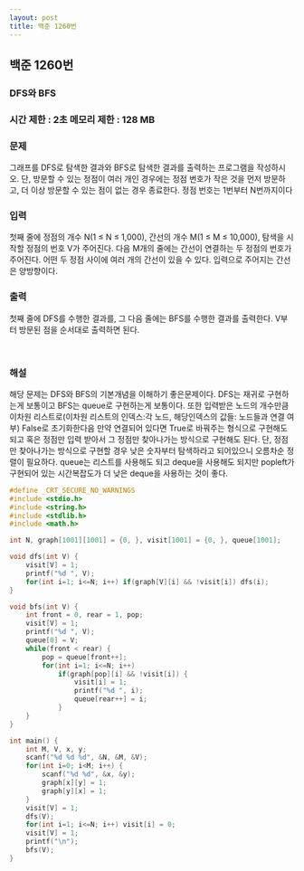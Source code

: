 ```yaml
---
layout: post
title: 백준 1260번
---
```


<h2>백준 1260번</h2>

<h3>DFS와 BFS</h3>

<h3>시간 제한 : 2초   메모리 제한 : 128 MB</h3>


<h3>문제</h3>

그래프를 DFS로 탐색한 결과와 BFS로 탐색한 결과를 출력하는 프로그램을 작성하시오. 단, 방문할 수 있는 정점이 여러 개인 경우에는 정점 번호가 작은 것을 먼저 방문하고, 더 이상 방문할 수 있는 점이 없는 경우 종료한다. 정점 번호는 1번부터 N번까지이다

<h3>입력</h3>

첫째 줄에 정점의 개수 N(1 ≤ N ≤ 1,000), 간선의 개수 M(1 ≤ M ≤ 10,000), 탐색을 시작할 정점의 번호 V가 주어진다. 다음 M개의 줄에는 간선이 연결하는 두 정점의 번호가 주어진다. 어떤 두 정점 사이에 여러 개의 간선이 있을 수 있다. 입력으로 주어지는 간선은 양방향이다.


<h3>출력</h3>

첫째 줄에 DFS를 수행한 결과를, 그 다음 줄에는 BFS를 수행한 결과를 출력한다. V부터 방문된 점을 순서대로 출력하면 된다.

​

<h3>해설</h3>

해당 문제는 DFS와 BFS의 기본개념을 이해하기 좋은문제이다. DFS는 재귀로 구현하는게 보통이고 BFS는 queue로 구현하는게 보통이다. 또한 입력받은 노드의 개수만큼 이차원 리스트로(이차원 리스트의 인덱스:각 노드, 해당인덱스의 값들: 노드들과 연결 여부) False로 초기화한다음 만약 연결되어 있다면 True로 바꿔주는 형식으로 구현해도 되고 혹은 정점만 입력 받아서 그 정점만 찾아나가는 방식으로 구현해도 된다. 단, 정점만 찾아나가는 방식으로 구현할 경우 낮은 숫자부터 탐색하라고 되어있으니 오름차순 정렬이 필요하다. queue는 리스트를 사용해도 되고 deque을 사용해도 되지만 popleft가 구현되어 있는 시간복잡도가 더 낮은 deque을 사용하는 것이 좋다. 

```c
#define _CRT_SECURE_NO_WARNINGS    
#include <stdio.h>
#include <string.h>
#include <stdlib.h>
#include <math.h>

int N, graph[1001][1001] = {0, }, visit[1001] = {0, }, queue[1001];

void dfs(int V) {
    visit[V] = 1;
    printf("%d ", V);
    for(int i=1; i<=N; i++) if(graph[V][i] && !visit[i]) dfs(i);
}

void bfs(int V) {
    int front = 0, rear = 1, pop;
    visit[V] = 1;
    printf("%d ", V);
    queue[0] = V;
    while(front < rear) {
        pop = queue[front++];
        for(int i=1; i<=N; i++)
            if(graph[pop][i] && !visit[i]) {
                visit[i] = 1;
                printf("%d ", i);
                queue[rear++] = i;
            }
    }
}

int main() {
    int M, V, x, y;
    scanf("%d %d %d", &N, &M, &V);
    for(int i=0; i<M; i++) {
        scanf("%d %d", &x, &y);
        graph[x][y] = 1;
        graph[y][x] = 1;
    }
    visit[V] = 1;
    dfs(V);
    for(int i=1; i<=N; i++) visit[i] = 0;
    visit[V] = 1;
    printf("\n");
    bfs(V);
}
```
